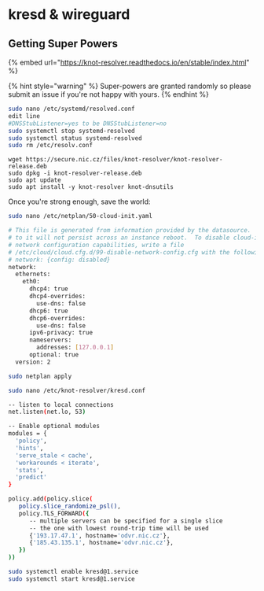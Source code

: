 # kresd & wireguard

## Getting Super Powers

{% embed url="https://knot-resolver.readthedocs.io/en/stable/index.html" %}



{% hint style="warning" %}
 Super-powers are granted randomly so please submit an issue if you're not happy with yours.
{% endhint %}

```bash
sudo nano /etc/systemd/resolved.conf
edit line 
#DNSStubListener=yes to be DNSStubListener=no
sudo systemctl stop systemd-resolved
sudo systemctl status systemd-resolved
sudo rm /etc/resolv.conf
```

```
wget https://secure.nic.cz/files/knot-resolver/knot-resolver-release.deb
sudo dpkg -i knot-resolver-release.deb
sudo apt update
sudo apt install -y knot-resolver knot-dnsutils
```

Once you're strong enough, save the world:

```bash
sudo nano /etc/netplan/50-cloud-init.yaml
```

```bash
# This file is generated from information provided by the datasource.  Changes
# to it will not persist across an instance reboot.  To disable cloud-init's
# network configuration capabilities, write a file
# /etc/cloud/cloud.cfg.d/99-disable-network-config.cfg with the following:
# network: {config: disabled}
network:
  ethernets:
    eth0:
      dhcp4: true
      dhcp4-overrides:
        use-dns: false
      dhcp6: true
      dhcp6-overrides:
        use-dns: false
      ipv6-privacy: true
      nameservers:
        addresses: [127.0.0.1]
      optional: true
  version: 2
```

```bash
sudo netplan apply
```

```bash
sudo nano /etc/knot-resolver/kresd.conf
```

```bash
-- listen to local connections
net.listen(net.lo, 53)

-- Enable optional modules
modules = {
  'policy',
  'hints',
  'serve_stale < cache',
  'workarounds < iterate',
  'stats',
  'predict'
}

policy.add(policy.slice(
   policy.slice_randomize_psl(),
   policy.TLS_FORWARD({
      -- multiple servers can be specified for a single slice
      -- the one with lowest round-trip time will be used
      {'193.17.47.1', hostname='odvr.nic.cz'},
      {'185.43.135.1', hostname='odvr.nic.cz'},
   })
))

```

```bash
sudo systemctl enable kresd@1.service
sudo systemctl start kresd@1.service
```

